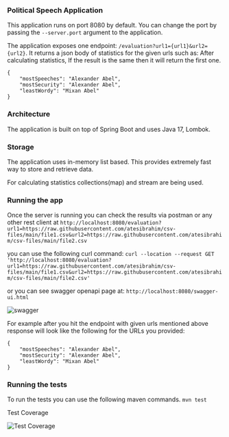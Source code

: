 ### Political Speech Application

This application runs on port 8080 by default. You can change the port by passing the `--server.port` argument to the application.

The application exposes one endpoint:
`/evaluation?url1={url1}&url2={url2}`. It returns a json body of statistics for the given urls such as:
After calculating statistics, If the result is the same then it will return the first one.

```
{
    "mostSpeeches": "Alexander Abel",
    "mostSecurity": "Alexander Abel",
    "leastWordy": "Mixan Abel"
}
```

### Architecture
The application is built on top of Spring Boot and uses Java 17, Lombok.

### Storage
The application uses in-memory list based.
This provides extremely fast way to store and retrieve data.

For calculating statistics collections(map) and stream are being used.

### Running the app
Once the server is running you can check the results via postman or any other rest client at
```http://localhost:8080/evaluation?url1=https://raw.githubusercontent.com/atesibrahim/csv-files/main/file1.csv&url2=https://raw.githubusercontent.com/atesibrahim/csv-files/main/file2.csv```

you can use the following curl command:
```curl --location --request GET 'http://localhost:8080/evaluation?url1=https://raw.githubusercontent.com/atesibrahim/csv-files/main/file1.csv&url2=https://raw.githubusercontent.com/atesibrahim/csv-files/main/file2.csv'```

or you can see swagger openapi page at:
```http://localhost:8080/swagger-ui.html```

![swagger](src/main/resources/static/swagger.png)


For example after you hit the endpoint with given urls mentioned above response will look like the following for the URLs you provided:
```
{
    "mostSpeeches": "Alexander Abel",
    "mostSecurity": "Alexander Abel",
    "leastWordy": "Mixan Abel"
}
```

### Running the tests
To run the tests you can use the following maven commands.
```mvn test```

Test Coverage

![Test Coverage](src/main/resources/static/test_coverage.png)

